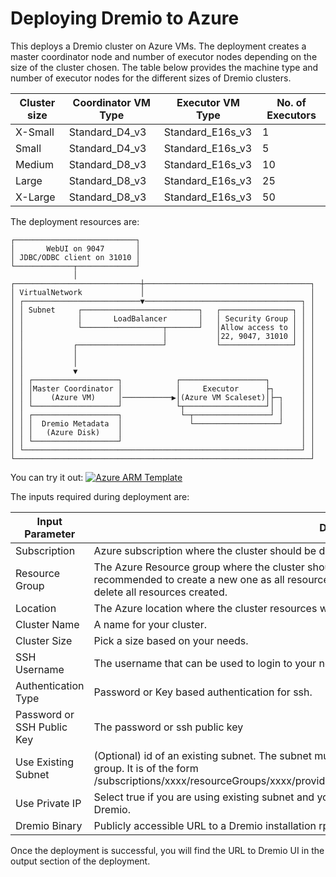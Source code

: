 
# Deploying Dremio to Azure

This deploys a Dremio cluster on Azure VMs. The deployment creates a master coordinator node and number of executor nodes depending on the size of the cluster chosen. The table below provides the machine type and number of executor nodes for the different sizes of Dremio clusters.

| Cluster size | Coordinator VM Type | Executor VM Type | No. of Executors |
|--------------|---------------------|------------------|------------------|
| X-Small      | Standard_D4_v3      | Standard_E16s_v3 |        1         |
| Small        | Standard_D4_v3      | Standard_E16s_v3 |        5         |
| Medium       | Standard_D8_v3      | Standard_E16s_v3 |        10        |
| Large        | Standard_D8_v3      | Standard_E16s_v3 |        25        |
| X-Large      | Standard_D8_v3      | Standard_E16s_v3 |        50        |

The deployment resources are:
```
┌───────────────────────────┐
│       WebUI on 9047       │
│ JDBC/ODBC client on 31010 │
└─────────────┬─────────────┘
              │
┌────────────────────────────┼─────────────────────────────────────┐
│ VirtualNetwork             │                                     │
│ ┌──────────────────────────▼───────────────────────────────────┐ │
│ │ Subnet     ┌──────────────────────────┐   ┌────────────────┐ │ │
│ │            │       LoadBalancer       │   │ Security Group │ │ │
│ │            └──────────────────┬───────┘   │Allow access to │ │ │
│ │                               │           │22, 9047, 31010 │ │ │
│ │           ┌───────────────────┘           └────────────────┘ │ │
│ │           │                                                  │ │
│ │           │                                                  │ │
│ │           ▼                                                  │ │
│ │ ┌───────────────────┐            ┌───────────────────┐       │ │
│ │ │Master Coordinator │            │     Executor      ├┐      │ │
│ │ │    (Azure VM)     │───────────▶│(Azure VM Scaleset)│├─┐    │ │
│ │ └───────────────────┘            └┬──────────────────┘│ │    │ │
│ │ ┌───────────────────┐             └─┬─────────────────┘ │    │ │
│ │ │  Dremio Metadata  │               └───────────────────┘    │ │
│ │ │   (Azure Disk)    │                                        │ │
│ │ └───────────────────┘                                        │ │
│ └──────────────────────────────────────────────────────────────┘ │
└──────────────────────────────────────────────────────────────────┘
```
You can try it out: [![Azure ARM Template](http://azuredeploy.net/deploybutton.png)](https://portal.azure.com/#create/microsoft.template/uri/https%3A%2F%2Fraw.githubusercontent.com%2Fdremio%2Fdremio-cloud-tools%2Fmaster%2Fazure%2Farm-templates%2Fazuredeploy.json)

The inputs required during deployment are:

|Input Parameter|Description |
|---|---|
| Subscription |Azure subscription where the cluster should be deployed. |
| Resource Group |The Azure Resource group where the cluster should be deployed. You can create a new one too. It is recommended to create a new one as all resources are created in that group and deleting the group will delete all resources created. |
| Location |The Azure location where the cluster resources will be deployed. |
| Cluster Name |A name for your cluster.|
| Cluster Size |Pick a size based on your needs.|
| SSH Username |The username that can be used to login to your nodes.|
| Authentication Type |Password or Key based authentication for ssh.|
| Password or SSH Public Key |The password or ssh public key |
| Use Existing Subnet | (Optional) id of an existing subnet. The subnet must be in the same region as the Dremio cluster resource group. It is of the form /subscriptions/xxxx/resourceGroups/xxxx/providers/Microsoft.Network/virtualNetworks/xxxx/subnets/xxxx|
| Use Private IP | Select true if you are using existing subnet and you want to use an internal ip from the subnet to access Dremio. |
| Dremio Binary | Publicly accessible URL to a Dremio installation rpm |

Once the deployment is successful, you will find the URL to Dremio UI in the output section of the deployment.
